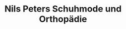 ---
title: "Nils Peters Schuhmode und Orthopädie"
url: /brunsbuettel/nils-peters-schuhmode-und-orthopaedie/
shop: Schuhe
---